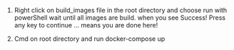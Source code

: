 
1. Right click on build_images file in the root directory and choose run with powerShell
wait until all images are build.
when you see Success! Press any key to continue ... 
means you are done here!

2. Cmd on root directory and run docker-compose up